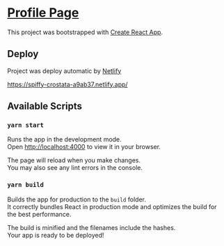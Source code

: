 # [Profile Page](https://spiffy-crostata-a9ab37.netlify.app/)

This project was bootstrapped with [Create React App](https://github.com/facebook/create-react-app).

## Deploy

Project was deploy automatic by [Netlify](https://app.netlify.com/)

https://spiffy-crostata-a9ab37.netlify.app/

## Available Scripts

### `yarn start`

Runs the app in the development mode.\
Open [http://localhost:4000](http://localhost:4000) to view it in your browser.

The page will reload when you make changes.\
You may also see any lint errors in the console.

### `yarn build`

Builds the app for production to the `build` folder.\
It correctly bundles React in production mode and optimizes the build for the best performance.

The build is minified and the filenames include the hashes.\
Your app is ready to be deployed!
